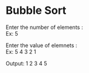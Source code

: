 # Bubble Sort

Enter the number of elements : 
<br>
Ex: 5
<br>

Enter the value of elemnets : 
<br>
Ex: 5 4 3 2 1
<br>

Output:
1 2 3 4 5
